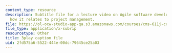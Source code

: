 ```yaml
---
content_type: resource
description: Subtitle file for a lecture video on Agile software development, and
  how it relates to project management.
file: https://ol-ocw-studio-app-qa.s3.amazonaws.com/courses/cms-611j-creating-video-games-fall-2014/2fd575a65522444e00dc79645ce25a03_UxMpn92vGXs.srt
file_type: application/x-subrip
resourcetype: Other
title: 3play caption file
uid: 2fd575a6-5522-444e-00dc-79645ce25a03
---
```

